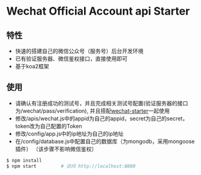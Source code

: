 # Wechat Official Account api Starter

## 特性

- 快速的搭建自己的微信公众号（服务号）后台开发环境
- 已有验证服务器、微信鉴权接口，直接使用即可
- 基于koa2框架

## 使用
- 请确认有注册成功的测试号，并且完成相关测试号配置(验证服务器的接口为/wechat/pass/verification),
  并且搭配[wechat-starter](https://github.com/detectiveHLH/wechat-starter)一起使用
- 修改/apis/wechat.js中的appid为自己的appid，secret为自己的secret，
  token改为自己配置的Token
- 修改/config/app.js中的ip地址为自己的ip地址
- 在/config/database.js中配置自己的数据库（为mongodb，采用mongoose插件）
  （该步骤不影响微信鉴权）

```bash
$ npm install
$ npm start         # 访问 http://localhost:8000
```

